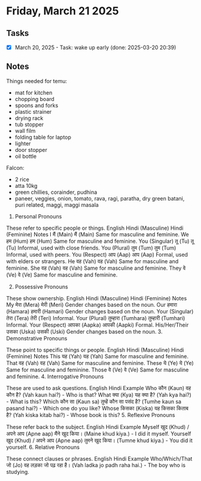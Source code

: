 # Friday, March 21 2025

## Tasks

- [x] March 20, 2025 - Task: wake up early (done: 2025-03-20 20:39)



## Notes


Things needed for temu:
- mat for kitchen 
- chopping board
- spoons and forks
- plastic strainer
- drying rack
- tub stopper
- wall film
- folding table for laptop
- lighter
- door stopper
- oil bottle


Falcon:
- 2 rice
- atta 10kg
- green chillies, corainder, pudhina
- paneer, veggies, onion, tomato, rava, ragi, paratha, dry green batani, puri related, maggi, maggi masala




1. Personal Pronouns

These refer to specific people or things.
English	Hindi (Masculine)	Hindi (Feminine)	Notes
I	मैं (Main)	मैं (Main)	Same for masculine and feminine.
We	हम (Hum)	हम (Hum)	Same for masculine and feminine.
You (Singular)	तू (Tu)	तू (Tu)	Informal, used with close friends.
You (Plural)	तुम (Tum)	तुम (Tum)	Informal, used with peers.
You (Respect)	आप (Aap)	आप (Aap)	Formal, used with elders or strangers.
He	वह (Vah)	वह (Vah)	Same for masculine and feminine.
She	वह (Vah)	वह (Vah)	Same for masculine and feminine.
They	वे (Ve)	वे (Ve)	Same for masculine and feminine.

2. Possessive Pronouns

These show ownership.
English	Hindi (Masculine)	Hindi (Feminine)	Notes
My	मेरा (Mera)	मेरी (Meri)	Gender changes based on the noun.
Our	हमारा (Hamara)	हमारी (Hamari)	Gender changes based on the noun.
Your (Singular)	तेरा (Tera)	तेरी (Teri)	Informal.
Your (Plural)	तुम्हारा (Tumhara)	तुम्हारी (Tumhari)	Informal.
Your (Respect)	आपका (Aapka)	आपकी (Aapki)	Formal.
His/Her/Their	उसका (Uska)	उसकी (Uski)	Gender changes based on the noun.
3. Demonstrative Pronouns

These point to specific things or people.
English	Hindi (Masculine)	Hindi (Feminine)	Notes
This	यह (Yah)	यह (Yah)	Same for masculine and feminine.
That	वह (Vah)	वह (Vah)	Same for masculine and feminine.
These	ये (Ye)	ये (Ye)	Same for masculine and feminine.
Those	वे (Ve)	वे (Ve)	Same for masculine and feminine.
4. Interrogative Pronouns

These are used to ask questions.
English	Hindi	Example
Who	कौन (Kaun)	वह कौन है? (Vah kaun hai?) - Who is that?
What	क्या (Kya)	यह क्या है? (Yah kya hai?) - What is this?
Which	कौन सा (Kaun sa)	तुम्हें कौन सा पसंद है? (Tumhe kaun sa pasand hai?) - Which one do you like?
Whose	किसका (Kiska)	यह किसका किताब है? (Yah kiska kitab hai?) - Whose book is this?
5. Reflexive Pronouns

These refer back to the subject.
English	Hindi	Example
Myself	खुद (Khud) / अपने आप (Apne aap)	मैंने खुद किया। (Maine khud kiya.) - I did it myself.
Yourself	खुद (Khud) / अपने आप (Apne aap)	तुमने खुद किया। (Tumne khud kiya.) - You did it yourself.
6. Relative Pronouns

These connect clauses or phrases.
English	Hindi	Example
Who/Which/That	जो (Jo)	वह लड़का जो पढ़ रहा है। (Vah ladka jo padh raha hai.) - The boy who is studying.